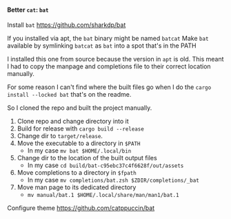 #### Better `cat`: `bat`

Install `bat`
https://github.com/sharkdp/bat

If you installed via apt, the `bat` binary might be named `batcat`
Make `bat` available by symlinking `batcat` as `bat` into a spot that's in the PATH

I installed this one from source because the version in `apt` is old.
This meant I had to copy the manpage and completions file to their correct location manually.

For some reason I can't find where the built files go when I do the `cargo install --locked bat` that's on the readme.

So I cloned the repo and built the project manually.

1. Clone repo and change directory into it
2. Build for release with `cargo build --release`
3. Change dir to `target/release`.
4. Move the executable to a directory in `$PATH`
    - In my case `mv bat $HOME/.local/bin`
5. Change dir to the location of the built output files
    - In my case `cd build/bat-c95ebc37c4f6628f/out/assets`
4. Move completions to a directory in `$fpath`
    - In my case `mv completions/bat.zsh $ZDIR/completions/_bat`
5. Move man page to its dedicated directory
    - `mv manual/bat.1 $HOME/.local/share/man/man1/bat.1`

Configure theme
https://github.com/catppuccin/bat
